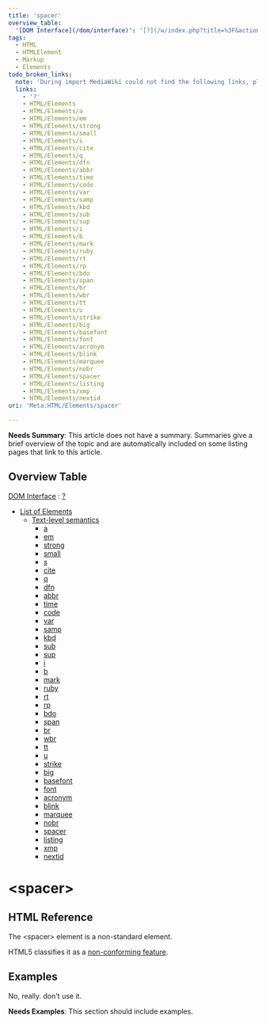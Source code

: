 ```yaml
---
title: 'spacer'
overview_table:
  '[DOM Interface](/dom/interface)': '[?](/w/index.php?title=%3F&action=edit&redlink=1)'
tags:
  - HTML
  - HTMLElement
  - Markup
  - Elements
todo_broken_links:
  note: 'During import MediaWiki could not find the following links, please fix and adjust this list.'
  links:
    - '?'
    - HTML/Elements
    - HTML/Elements/a
    - HTML/Elements/em
    - HTML/Elements/strong
    - HTML/Elements/small
    - HTML/Elements/s
    - HTML/Elements/cite
    - HTML/Elements/q
    - HTML/Elements/dfn
    - HTML/Elements/abbr
    - HTML/Elements/time
    - HTML/Elements/code
    - HTML/Elements/var
    - HTML/Elements/samp
    - HTML/Elements/kbd
    - HTML/Elements/sub
    - HTML/Elements/sup
    - HTML/Elements/i
    - HTML/Elements/b
    - HTML/Elements/mark
    - HTML/Elements/ruby
    - HTML/Elements/rt
    - HTML/Elements/rp
    - HTML/Elements/bdo
    - HTML/Elements/span
    - HTML/Elements/br
    - HTML/Elements/wbr
    - HTML/Elements/tt
    - HTML/Elements/u
    - HTML/Elements/strike
    - HTML/Elements/big
    - HTML/Elements/basefont
    - HTML/Elements/font
    - HTML/Elements/acronym
    - HTML/Elements/blink
    - HTML/Elements/marquee
    - HTML/Elements/nobr
    - HTML/Elements/spacer
    - HTML/Elements/listing
    - HTML/Elements/xmp
    - HTML/Elements/nextid
uri: 'Meta:HTML/Elements/spacer'

---
```

**Needs Summary**: This article does not have a summary. Summaries give a brief overview of the topic and are automatically included on some listing pages that link to this article.

## Overview Table

[DOM Interface](/dom/interface)
:   [?](/w/index.php?title=%3F&action=edit&redlink=1)

-   [List of Elements](/w/index.php?title=HTML/Elements&action=edit&redlink=1)
    -   [Text-level semantics](/w/index.php?title=HTML/Elements&action=edit&redlink=1)
        -   [a](/w/index.php?title=HTML/Elements/a&action=edit&redlink=1)
        -   [em](/w/index.php?title=HTML/Elements/em&action=edit&redlink=1)
        -   [strong](/w/index.php?title=HTML/Elements/strong&action=edit&redlink=1)
        -   [small](/w/index.php?title=HTML/Elements/small&action=edit&redlink=1)
        -   [s](/w/index.php?title=HTML/Elements/s&action=edit&redlink=1)
        -   [cite](/w/index.php?title=HTML/Elements/cite&action=edit&redlink=1)
        -   [q](/w/index.php?title=HTML/Elements/q&action=edit&redlink=1)
        -   [dfn](/w/index.php?title=HTML/Elements/dfn&action=edit&redlink=1)
        -   [abbr](/w/index.php?title=HTML/Elements/abbr&action=edit&redlink=1)
        -   [time](/w/index.php?title=HTML/Elements/time&action=edit&redlink=1)
        -   [code](/w/index.php?title=HTML/Elements/code&action=edit&redlink=1)
        -   [var](/w/index.php?title=HTML/Elements/var&action=edit&redlink=1)
        -   [samp](/w/index.php?title=HTML/Elements/samp&action=edit&redlink=1)
        -   [kbd](/w/index.php?title=HTML/Elements/kbd&action=edit&redlink=1)
        -   [sub](/w/index.php?title=HTML/Elements/sub&action=edit&redlink=1)
        -   [sup](/w/index.php?title=HTML/Elements/sup&action=edit&redlink=1)
        -   [i](/w/index.php?title=HTML/Elements/i&action=edit&redlink=1)
        -   [b](/w/index.php?title=HTML/Elements/b&action=edit&redlink=1)
        -   [mark](/w/index.php?title=HTML/Elements/mark&action=edit&redlink=1)
        -   [ruby](/w/index.php?title=HTML/Elements/ruby&action=edit&redlink=1)
        -   [rt](/w/index.php?title=HTML/Elements/rt&action=edit&redlink=1)
        -   [rp](/w/index.php?title=HTML/Elements/rp&action=edit&redlink=1)
        -   [bdo](/w/index.php?title=HTML/Elements/bdo&action=edit&redlink=1)
        -   [span](/w/index.php?title=HTML/Elements/span&action=edit&redlink=1)
        -   [br](/w/index.php?title=HTML/Elements/br&action=edit&redlink=1)
        -   [wbr](/w/index.php?title=HTML/Elements/wbr&action=edit&redlink=1)
        -   [tt](/w/index.php?title=HTML/Elements/tt&action=edit&redlink=1)
        -   [u](/w/index.php?title=HTML/Elements/u&action=edit&redlink=1)
        -   [strike](/w/index.php?title=HTML/Elements/strike&action=edit&redlink=1)
        -   [big](/w/index.php?title=HTML/Elements/big&action=edit&redlink=1)
        -   [basefont](/w/index.php?title=HTML/Elements/basefont&action=edit&redlink=1)
        -   [font](/w/index.php?title=HTML/Elements/font&action=edit&redlink=1)
        -   [acronym](/w/index.php?title=HTML/Elements/acronym&action=edit&redlink=1)
        -   [blink](/w/index.php?title=HTML/Elements/blink&action=edit&redlink=1)
        -   [marquee](/w/index.php?title=HTML/Elements/marquee&action=edit&redlink=1)
        -   [nobr](/w/index.php?title=HTML/Elements/nobr&action=edit&redlink=1)
        -   [spacer](/w/index.php?title=HTML/Elements/spacer&action=edit&redlink=1)
        -   [listing](/w/index.php?title=HTML/Elements/listing&action=edit&redlink=1)
        -   [xmp](/w/index.php?title=HTML/Elements/xmp&action=edit&redlink=1)
        -   [nextid](/w/index.php?title=HTML/Elements/nextid&action=edit&redlink=1)

# \<spacer\>

## HTML Reference

The \<spacer\> element is a non-standard element.

HTML5 classifies it as a [non-conforming feature](http://www.w3.org/TR/html5/obsolete.html#obsolete).

## Examples

No, really. don't use it.

**Needs Examples**: This section should include examples.

